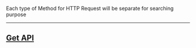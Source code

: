 ﻿Each type of Method for HTTP Request will be separate for searching purpose

---
## [Get API](AllGet/APIget.md)
